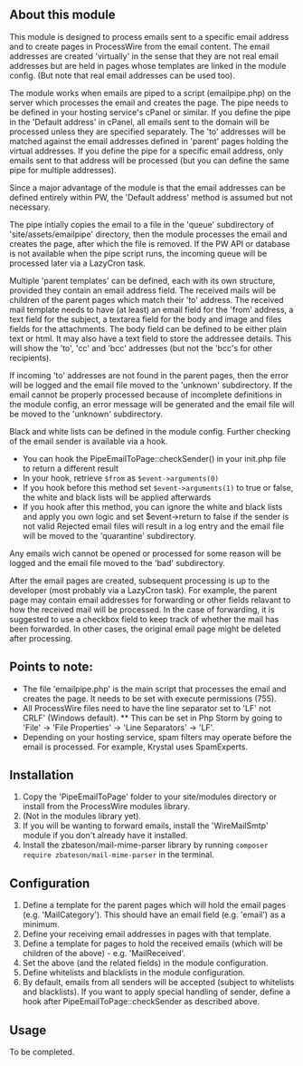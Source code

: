## About this module
This module is designed to process emails sent to a specific email address and to create pages in ProcessWire from the email content. 
The email addresses are created 'virtually' in the sense that they are not real email addresses but are held in pages whose templates are linked in the module config.
(But note that real email addresses can be used too).

The module works when emails are piped to a script (emailpipe.php) on the server which processes the email and creates the page.
The pipe needs to be defined in your hosting service's cPanel or similar.
If you define the pipe in the 'Default address' in cPanel, all emails sent to the domain will be processed unless they are specified separately. 
The 'to' addresses will be matched against the email addresses defined in 'parent' pages holding the virtual addresses.
If you define the pipe for a specific email address, only emails sent to that address will be processed (but you can define the same pipe for multiple addresses).

Since a major advantage of the module is that the email addresses can be defined entirely within PW, the 'Default address' method is assumed but not necessary.

The pipe intially copies the email to a file in the 'queue' subdirectory of 'site/assets/emailpipe' directory, then the module processes the email and creates the page, after which the file is removed.
If the PW API or database is not available when the pipe script runs, the incoming queue will be processed later via a LazyCron task.

Multiple 'parent templates' can be defined, each with its own structure, provided they contain an email address field.
The received mails will be children of the parent pages which match their 'to' address. The received mail template needs to have (at least) an email field for the 'from' address,
a text field for the subject, a textarea field for the body and image and files fields for the attachments. The body field can be defined to be either plain text or html. 
It may also have a text field to store the addressee details. This will show the 'to', 'cc' and 'bcc' addresses (but not the 'bcc's for other recipients).

If incoming 'to' addresses are not found in the parent pages, then the error will be logged and the email file moved to the 'unknown' subdirectory.
If the email cannot be properly processed because of incomplete definitions in the module config, an error message will be generated and the email file will be moved to the 'unknown' subdirectory.

Black and white lists can be defined in the module config. 
Further checking of the email sender is available via a hook.
* You can hook the PipeEmailToPage::checkSender() in your init.php file to return a different result
* In your hook, retrieve `$from` as ``$event->arguments(0)``
* If you hook before this method set ```$event->arguments(1)``` to true or false, the white and black lists will be applied afterwards
* If you hook after this method, you can ignore the white and black lists and apply you own logic
and set $event->return to false if the sender is not valid
Rejected email files will result in a log entry and the email file will be moved to the 'quarantine' subdirectory.

Any emails wich cannot be opened or processed for some reason will be logged and the email file moved to the 'bad' subdirectory.

After the email pages are created, subsequent processing is up to the developer (most probably via a LazyCron task). For example, the parent page may contain email addresses for forwarding or other fields relavant to how the received mail will be processed.
In the case of forwarding, it is suggested to use a checkbox field to keep track of whether the mail has been forwarded.
In other cases, the original email page might be deleted after processing.



## Points to note:

* The file 'emailpipe.php' is the main script that processes the email and creates the page. It needs to be set with execute permissions (755).
* All ProcessWire files need to have the line separator set to 'LF' not CRLF' (Windows default). 
** This can be set in Php Storm by going to 'File' -> 'File Properties' -> 'Line Separators' -> 'LF'.
* Depending on your hosting service, spam filters may operate before the email is processed. For example, Krystal uses SpamExperts.

## Installation
1. Copy the 'PipeEmailToPage' folder to your site/modules directory or install from the ProcessWire modules library.
2. (Not in the modules library yet).
3. If you will be wanting to forward emails, install the 'WireMailSmtp' module if you don't already have it installed.
4. Install the zbateson/mail-mime-parser library by running `composer require zbateson/mail-mime-parser` in the terminal.

## Configuration
1. Define a template for the parent pages which will hold the email pages (e.g. 'MailCategory'). This should have an
email field (e.g. 'email') as a minimum.
2. Define your receiving email addresses in pages with that template.
3. Define a template for pages to hold the received emails (which will be children of the above) - e.g. 'MailReceived'.
4. Set the above (and the related fields) in the module configuration.
5. Define whitelists and blacklists in the module configuration.
6. By default, emails from all senders will be accepted (subject to whitelists and blacklists). If you want to
apply special handling of sender, define a hook after PipeEmailToPage::checkSender as described above.

## Usage
To be completed.